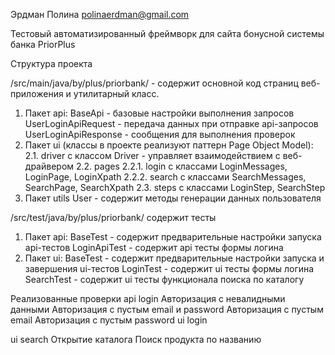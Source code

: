 Эрдман Полина
polinaerdman@gmail.com

Тестовый автоматизированный фреймворк для сайта бонусной системы банка PriorPlus

Структура проекта

/src/main/java/by/plus/priorbank/ - содержит основной код страниц веб-приложения и утилитарный класс.
1. Пакет api:
   BaseApi - базовые настройки выполнения запросов
   UserLoginApiRequest - передача данных при отправке api-запросов
   UserLoginApiResponse - сообщения для выполнения проверок
2. Пакет ui (классы в проекте реализуют паттерн Page Object Model):
   2.1. driver с классом Driver - управляет взаимодействием с веб-драйвером
   2.2. pages
   2.2.1. login с классами LoginMessages, LoginPage, LoginXpath 
   2.2.2. search с классами SearchMessages, SearchPage, SearchXpath
   2.3. steps с классами LoginStep, SearchStep
4. Пакет utils
   User - содержит методы генерации данных пользователя

/src/test/java/by/plus/priorbank/ содержит тесты
1. Пакет api:
   BaseTest - содержит предварительные настройки запуска api-тестов
   LoginApiTest - содержит api тесты формы логина
2. Пакет ui:
   BaseTest - содержит предварительные настройки запуска и завершения ui-тестов
   LoginTest - содержит ui тесты формы логина
   SearchTest - содержит ui тесты функционала поиска по каталогу

Реализованные проверки
  api login
  Авторизация c невалидными данными
  Авторизация c пустым email и password
  Авторизация c пустым email
  Авторизация c пустым password
  ui login
  
  ui search
  Открытие каталога
  Поиск продукта по названию
